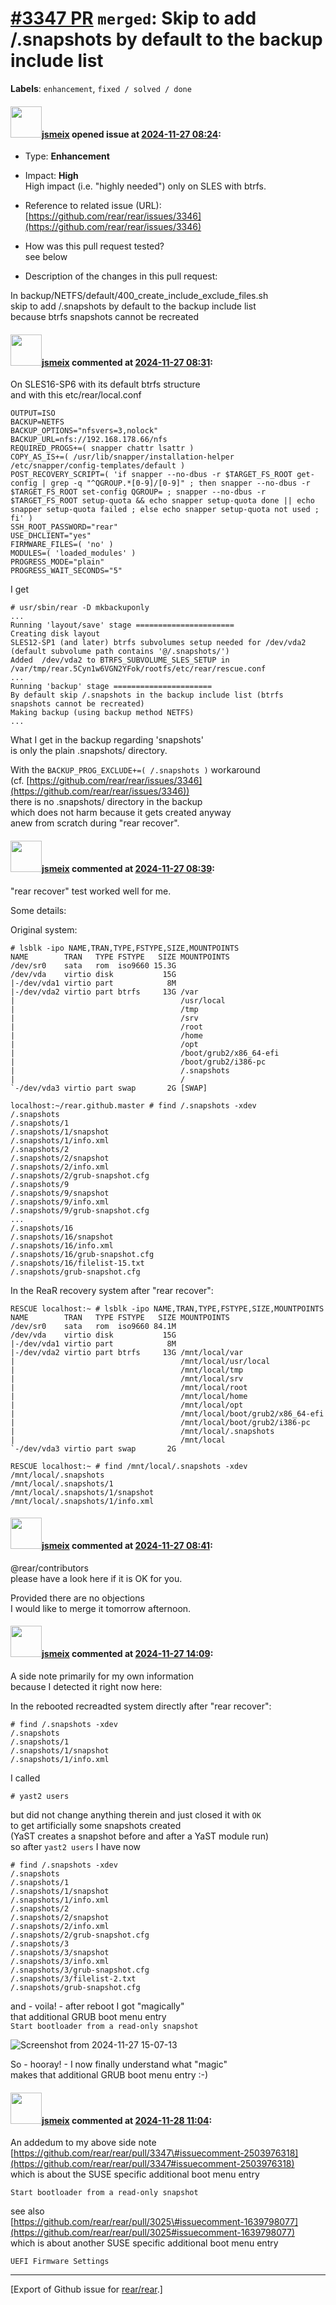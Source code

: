 [\#3347 PR](https://github.com/rear/rear/pull/3347) `merged`: Skip to add /.snapshots by default to the backup include list
===========================================================================================================================

**Labels**: `enhancement`, `fixed / solved / done`

#### <img src="https://avatars.githubusercontent.com/u/1788608?u=925fc54e2ce01551392622446ece427f51e2f0ce&v=4" width="50">[jsmeix](https://github.com/jsmeix) opened issue at [2024-11-27 08:24](https://github.com/rear/rear/pull/3347):

-   Type: **Enhancement**

-   Impact: **High**  
    High impact (i.e. "highly needed") only on SLES with btrfs.

-   Reference to related issue (URL):  
    [https://github.com/rear/rear/issues/3346](https://github.com/rear/rear/issues/3346)

-   How was this pull request tested?  
    see below

-   Description of the changes in this pull request:

In backup/NETFS/default/400\_create\_include\_exclude\_files.sh  
skip to add /.snapshots by default to the backup include list  
because btrfs snapshots cannot be recreated

#### <img src="https://avatars.githubusercontent.com/u/1788608?u=925fc54e2ce01551392622446ece427f51e2f0ce&v=4" width="50">[jsmeix](https://github.com/jsmeix) commented at [2024-11-27 08:31](https://github.com/rear/rear/pull/3347#issuecomment-2503237118):

On SLES16-SP6 with its default btrfs structure  
and with this etc/rear/local.conf

    OUTPUT=ISO
    BACKUP=NETFS
    BACKUP_OPTIONS="nfsvers=3,nolock"
    BACKUP_URL=nfs://192.168.178.66/nfs
    REQUIRED_PROGS+=( snapper chattr lsattr )
    COPY_AS_IS+=( /usr/lib/snapper/installation-helper /etc/snapper/config-templates/default )
    POST_RECOVERY_SCRIPT=( 'if snapper --no-dbus -r $TARGET_FS_ROOT get-config | grep -q "^QGROUP.*[0-9]/[0-9]" ; then snapper --no-dbus -r $TARGET_FS_ROOT set-config QGROUP= ; snapper --no-dbus -r $TARGET_FS_ROOT setup-quota && echo snapper setup-quota done || echo snapper setup-quota failed ; else echo snapper setup-quota not used ; fi' )
    SSH_ROOT_PASSWORD="rear"
    USE_DHCLIENT="yes"
    FIRMWARE_FILES=( 'no' )
    MODULES=( 'loaded_modules' )
    PROGRESS_MODE="plain"
    PROGRESS_WAIT_SECONDS="5"

I get

    # usr/sbin/rear -D mkbackuponly
    ...
    Running 'layout/save' stage ======================
    Creating disk layout
    SLES12-SP1 (and later) btrfs subvolumes setup needed for /dev/vda2 (default subvolume path contains '@/.snapshots/')
    Added  /dev/vda2 to BTRFS_SUBVOLUME_SLES_SETUP in /var/tmp/rear.5Cyn1w6VGN2YFok/rootfs/etc/rear/rescue.conf
    ...
    Running 'backup' stage ======================
    By default skip /.snapshots in the backup include list (btrfs snapshots cannot be recreated)
    Making backup (using backup method NETFS)
    ...

What I get in the backup regarding 'snapshots'  
is only the plain .snapshots/ directory.

With the `BACKUP_PROG_EXCLUDE+=( /.snapshots )` workaround  
(cf.
[https://github.com/rear/rear/issues/3346](https://github.com/rear/rear/issues/3346))  
there is no .snapshots/ directory in the backup  
which does not harm because it gets created anyway  
anew from scratch during "rear recover".

#### <img src="https://avatars.githubusercontent.com/u/1788608?u=925fc54e2ce01551392622446ece427f51e2f0ce&v=4" width="50">[jsmeix](https://github.com/jsmeix) commented at [2024-11-27 08:39](https://github.com/rear/rear/pull/3347#issuecomment-2503252429):

"rear recover" test worked well for me.

Some details:

Original system:

    # lsblk -ipo NAME,TRAN,TYPE,FSTYPE,SIZE,MOUNTPOINTS
    NAME        TRAN   TYPE FSTYPE   SIZE MOUNTPOINTS
    /dev/sr0    sata   rom  iso9660 15.3G 
    /dev/vda    virtio disk           15G 
    |-/dev/vda1 virtio part            8M 
    |-/dev/vda2 virtio part btrfs     13G /var
    |                                     /usr/local
    |                                     /tmp
    |                                     /srv
    |                                     /root
    |                                     /home
    |                                     /opt
    |                                     /boot/grub2/x86_64-efi
    |                                     /boot/grub2/i386-pc
    |                                     /.snapshots
    |                                     /
    `-/dev/vda3 virtio part swap       2G [SWAP]

    localhost:~/rear.github.master # find /.snapshots -xdev
    /.snapshots
    /.snapshots/1
    /.snapshots/1/snapshot
    /.snapshots/1/info.xml
    /.snapshots/2
    /.snapshots/2/snapshot
    /.snapshots/2/info.xml
    /.snapshots/2/grub-snapshot.cfg
    /.snapshots/9
    /.snapshots/9/snapshot
    /.snapshots/9/info.xml
    /.snapshots/9/grub-snapshot.cfg
    ...
    /.snapshots/16
    /.snapshots/16/snapshot
    /.snapshots/16/info.xml
    /.snapshots/16/grub-snapshot.cfg
    /.snapshots/16/filelist-15.txt
    /.snapshots/grub-snapshot.cfg

In the ReaR recovery system after "rear recover":

    RESCUE localhost:~ # lsblk -ipo NAME,TRAN,TYPE,FSTYPE,SIZE,MOUNTPOINTS
    NAME        TRAN   TYPE FSTYPE   SIZE MOUNTPOINTS
    /dev/sr0    sata   rom  iso9660 84.1M 
    /dev/vda    virtio disk           15G 
    |-/dev/vda1 virtio part            8M 
    |-/dev/vda2 virtio part btrfs     13G /mnt/local/var
    |                                     /mnt/local/usr/local
    |                                     /mnt/local/tmp
    |                                     /mnt/local/srv
    |                                     /mnt/local/root
    |                                     /mnt/local/home
    |                                     /mnt/local/opt
    |                                     /mnt/local/boot/grub2/x86_64-efi
    |                                     /mnt/local/boot/grub2/i386-pc
    |                                     /mnt/local/.snapshots
    |                                     /mnt/local
    `-/dev/vda3 virtio part swap       2G

    RESCUE localhost:~ # find /mnt/local/.snapshots -xdev
    /mnt/local/.snapshots
    /mnt/local/.snapshots/1
    /mnt/local/.snapshots/1/snapshot
    /mnt/local/.snapshots/1/info.xml

#### <img src="https://avatars.githubusercontent.com/u/1788608?u=925fc54e2ce01551392622446ece427f51e2f0ce&v=4" width="50">[jsmeix](https://github.com/jsmeix) commented at [2024-11-27 08:41](https://github.com/rear/rear/pull/3347#issuecomment-2503256980):

@rear/contributors  
please have a look here if it is OK for you.

Provided there are no objections  
I would like to merge it tomorrow afternoon.

#### <img src="https://avatars.githubusercontent.com/u/1788608?u=925fc54e2ce01551392622446ece427f51e2f0ce&v=4" width="50">[jsmeix](https://github.com/jsmeix) commented at [2024-11-27 14:09](https://github.com/rear/rear/pull/3347#issuecomment-2503976318):

A side note primarily for my own information  
because I detected it right now here:

In the rebooted recreadted system directly after "rear recover":

    # find /.snapshots -xdev
    /.snapshots
    /.snapshots/1
    /.snapshots/1/snapshot
    /.snapshots/1/info.xml

I called

    # yast2 users

but did not change anything therein and just closed it with `OK`  
to get artificially some snapshots created  
(YaST creates a snapshot before and after a YaST module run)  
so after `yast2 users` I have now

    # find /.snapshots -xdev
    /.snapshots
    /.snapshots/1
    /.snapshots/1/snapshot
    /.snapshots/1/info.xml
    /.snapshots/2
    /.snapshots/2/snapshot
    /.snapshots/2/info.xml
    /.snapshots/2/grub-snapshot.cfg
    /.snapshots/3
    /.snapshots/3/snapshot
    /.snapshots/3/info.xml
    /.snapshots/3/grub-snapshot.cfg
    /.snapshots/3/filelist-2.txt
    /.snapshots/grub-snapshot.cfg

and - voila! - after reboot I got "magically"  
that additional GRUB boot menu entry  
`Start bootloader from a read-only snapshot`

![Screenshot from 2024-11-27
15-07-13](https://github.com/user-attachments/assets/3b540aaa-be52-4418-a86e-b165e6557664)

So - hooray! - I now finally understand what "magic"  
makes that additional GRUB boot menu entry :-)

#### <img src="https://avatars.githubusercontent.com/u/1788608?u=925fc54e2ce01551392622446ece427f51e2f0ce&v=4" width="50">[jsmeix](https://github.com/jsmeix) commented at [2024-11-28 11:04](https://github.com/rear/rear/pull/3347#issuecomment-2505849466):

An addedum to my above side note  
[https://github.com/rear/rear/pull/3347\#issuecomment-2503976318](https://github.com/rear/rear/pull/3347#issuecomment-2503976318)  
which is about the SUSE specific additional boot menu entry

    Start bootloader from a read-only snapshot

see also  
[https://github.com/rear/rear/pull/3025\#issuecomment-1639798077](https://github.com/rear/rear/pull/3025#issuecomment-1639798077)  
which is about another SUSE specific additional boot menu entry

    UEFI Firmware Settings

------------------------------------------------------------------------

\[Export of Github issue for
[rear/rear](https://github.com/rear/rear).\]
